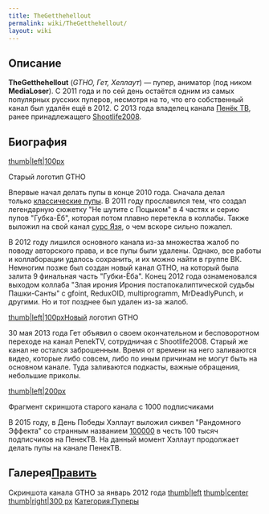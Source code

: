 ```yaml
---
title: TheGetthehellout
permalink: wiki/TheGetthehellout/
layout: wiki
---
```


## Описание

**TheGetthehellout** (*GTHO, Гет, Хеллаут*) — пупер, аниматор (под ником
**MediaLoser**). С 2011 года и по сей день остаётся одним из самых
популярных русских пуперов, несмотря на то, что его собственный канал
был удалён ещё в 2012. С 2013 года владелец канала [Пенёк
ТВ](Пенёк_ТВ "wikilink"), ранее принадлежащего
[Shootlife2008](/wiki/Shootlife2008 "wikilink").

## Биография

[thumb\|left\|100px](Файл:Gtho_old_logo.png "wikilink")

Старый логотип GTHO

Впервые начал делать пупы в конце 2010 года. Сначала делал
только [классические
пупы](http://ru.youtubepoop.wikia.com/wiki/%D0%9A%D0%BB%D0%B0%D1%81%D1%81%D0%B8%D1%87%D0%B5%D1%81%D0%BA%D0%B8%D0%B9_%D0%BF%D1%83%D0%BF).
В 2011 году прославился тем, что создал легендарную сюжетку "Не шутите с
Поцыком" в 4 частях и серию пупов "Губка-Ёб", которая потом плавно
перетекла в коллабы. Также выложил на свой канал [сурс
Язя](http://ru.youtubepoop.wikia.com/wiki/%D0%AF%D0%B7%D1%8C_-_%D0%A0%D1%8B%D0%B1%D0%B0_%D0%9C%D0%BE%D0%B5%D0%B9_%D0%9C%D0%B5%D1%87%D1%82%D1%8B),
о чем вскоре сильно пожалел.

В 2012 году лишился основного канала из-за множества жалоб по поводу
авторского права, и все пупы были удалены. Однако, все работы и
коллаборации удалось сохранить, и их можно найти в группе ВК. Немногим
позже был создан новый канал GTHO, на который была залита 9 финальная
часть "Губки-Ёба". Конец 2012 года ознаменовался выходом коллаба "Злая
ирония Ирония постапокалиптической судьбы Пашки-Санты" с gfoint,
ReduxOID, multiprogramm, MrDeadlyPunch, и другими. Но и тот позднее был
удален из-за жалоб.

[thumb\|left\|100pxНовый](Файл:GTHO.png "wikilink") логотип GTHO

30 мая 2013 года Гет объявил о своем окончательном и бесповоротном
переходе на канал PenekTV, сотрудничая с Shootlife2008. Старый же канал
не остался заброшенным. Время от времени на него заливаются видео,
которые либо совсем, либо по иным причинам не могут быть на основном
канале. Туда заливаются подкасты, важные обращения, небольшие приколы.

[thumb\|left\|200px](Файл:Косарь_GTHO.jpg "wikilink")

Фрагмент скриншота старого канала с 1000 подписчиками

В 2015 году, в День Победы Хэллаут выложил сиквел "Рандомного Эффекта"
со странным
названием [100000](http://ru.youtubepoop.wikia.com/wiki/100000) в честь
100 тысяч подписчиков на ПенекТВ. На данный момент Хэллаут продолжает
делать пупы на канале ПенекТВ.

## Галерея[Править](http://ru.youtubepoop.wikia.com/wiki/GetTheHellOut?action=edit&section=2)

Скриншота канала GTHO за январь 2012 года
[thumb\|left](Файл:Old_channel_gtho.png "wikilink")
[thumb\|center](Файл:Old_channel_gtho2.png "wikilink")
[thumb\|right\|300
px](Файл:GTHO_Вещает_5_лет_творчеству_и_самые_первые_пупы "wikilink")
[Категория:Пуперы](Категория:Пуперы "wikilink")
